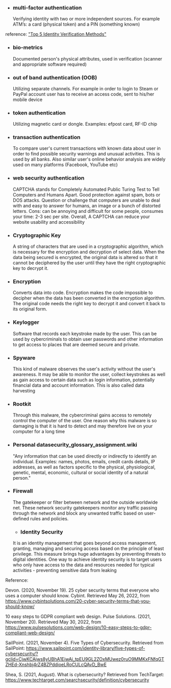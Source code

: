 - ### multi-factor authentication
  Verifying identity with two or more independent sources. For example ATM’s: a card (physical token) and a PIN (something known)

reference: ["Top 5 Identity Verification Methods"](https://www.microbilt.com/news/article/top-5-identity-verification-methods)

- ### bio-metrics
  Documented person's physical attributes, used in verification (scanner and appropriate software required)
- ### out of band authentication (OOB)
  Utilizing separate channels. For example in order to login to Steam or PayPal account user has to receive an access code, sent to his/her mobile device
- ### token authentication
  Utilizing magnetic card or dongle. Examples: efpost card, RF-ID chip
- ### transaction authentication
  To compare user's current transactions with known data about user in order to find possible security warnings and unusual activities. This is used by all banks. Also similar user's online behavior analysis are widely used on many platforms (Facebook, YouTube etc)
- ### web security authentication

  CAPTCHA stands for Completely Automated Public Turing Test to Tell Computers and Humans Apart. Good protection against spam, bots or DOS attacks. Question or challenge that computers are unable to deal with and easy to answer for humans, an image or a bunch of distorted letters. Cons: can be annoying and difficult for some people, consumes your time: 2-3 sec per site. Overall, A CAPTCHA can reduce your website usability and accessibility

- ### Cryptographic Key

  A string of characters that are used in a cryptographic algorithm, which is necessary for the encryption and decryption of select data. When the data being secured is encrypted, the original data is altered so that it cannot be deciphered by the user until they have the right cryptographic key to decrypt it.

- ### Encryption

  Converts data into code. Encryption makes the code impossible to decipher when the data has been converted in the encryption algorithm. The original code needs the right key to decrypt it and convert it back to its original form.

- ### Keylogger

  Software that records each keystroke made by the user. This can be used by cybercriminals to obtain user passwords and other information to get access to places that are deemed secure and private.

- ### Spyware

  This kind of malware observes the user's activity without the user's awareness. It may be able to monitor the user, collect keystrokes as well as gain access to certain data such as login information, potentially financial data and account information. This is also called data harvesting

- ### Rootkit
  Through this malware, the cybercriminal gains access to remotely control the computer of the user. One reason why this malware is so damaging is that it is hard to detect and may therefore live on your computer for a long time
- ### Personal datasecurity_glossary_assignment.wiki

  "Any information that can be used directly or indirectly to identify an individual.
  Examples: names, photos, emails, credit cards details, IP addresses, as well as factors specific to the physical, physiological, genetic, mental, economic, cultural or social identity of a natural person."

- ### Firewall

  The gatekeeper or filter between network and the outside worldwide net. These network security gatekeepers monitor any traffic passing through the network and block any unwanted traffic based on user-defined rules and policies.

  - ### Identity Security

  It is an identity management that goes beyond access management, granting, managing and securing access based on the principle of least privilege. This measure brings huge advantages by preventing threats to digital identities. One way to achieve identity security is to target users who only have access to the data and resources needed for typical activities - preventing sensitive data from leaking

Reference:

Devon. (2020, November 19). 25 cyber security terms that everyone who uses a computer should know. Cybint. Retrieved May 26, 2022, from https://www.cybintsolutions.com/20-cyber-security-terms-that-you-should-know/

10 easy steps to GDPR compliant web design. Pulse Solutions. (2021, November 20). Retrieved May 30, 2022, from https://www.pulsesolutions.com/web-design/10-easy-steps-to-gdpr-compliant-web-design/

SailPoint. (2021, November 4). Five Types of Cybersecurity. Retrieved from SailPoint: https://www.sailpoint.com/identity-library/five-types-of-cybersecurity/?gclid=CjwKCAjws8yUBhA1EiwAi_tpEU9GL2ZOxMUwez0ruO9MMKxFNfqGTZHEd-Xnshbj4rZ4BZPddioeLRoCULcQAvD_BwE

Shea, S. (2021, August). What is cybersecurity? Retrieved from TechTarget: https://www.techtarget.com/searchsecurity/definition/cybersecurity

